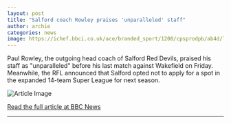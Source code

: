 ```yaml
---
layout: post
title: "Salford coach Rowley praises 'unparalleled' staff"
author: archie
categories: news
image: https://ichef.bbci.co.uk/ace/branded_sport/1200/cpsprodpb/ab4d/live/bfab1570-946a-11f0-bc01-a3a35aa734ac.jpg
---
```

Paul Rowley, the outgoing head coach of Salford Red Devils, praised his staff as "unparalleled" before his last match against Wakefield on Friday. Meanwhile, the RFL announced that Salford opted not to apply for a spot in the expanded 14-team Super League for next season.

![Article Image](https://ichef.bbci.co.uk/ace/branded_sport/1200/cpsprodpb/ab4d/live/bfab1570-946a-11f0-bc01-a3a35aa734ac.jpg)

[Read the full article at BBC News](https://www.bbc.com/sport/rugby-league/articles/cy0vw4n5qd5o?at_medium=RSS&at_campaign=rss)

---
